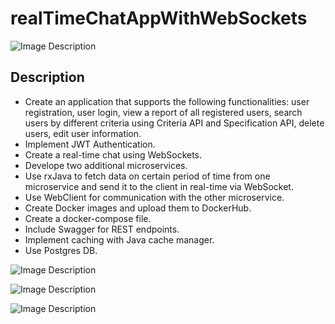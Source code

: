 # realTimeChatAppWithWebSockets

![Image Description](https://github.com/98AnnaM/realTimeChatAppWithWebSockets/assets/147516467/1d13daff-b398-43a2-a218-6dffb9212e96)

## Description

- Create an application that supports the following functionalities: user registration, user login, view a report of all registered users, search users by different criteria using Criteria API and Specification API, delete users, edit user information.
- Implement JWT Authentication.
- Create a real-time chat using WebSockets. 
- Develope two additional microservices. 
- Use rxJava to fetch data on certain period of time from one microservice and send it to the client in real-time via WebSocket. 
- Use WebClient for communication with the other microservice. 
- Create Docker images and upload them to DockerHub.
- Create a docker-compose file. 
- Include Swagger for REST endpoints.
- Implement caching with Java cache manager.
- Use Postgres DB.

![Image Description](https://github.com/98AnnaM/realTimeChatAppWithWebSockets/assets/147516467/489feb8c-e991-4e49-bd57-b457b84115d4)

![Image Description](https://github.com/98AnnaM/realTimeChatAppWithWebSockets/assets/147516467/c27e783b-d29d-43bb-b92d-506eebd8ab43)

![Image Description](https://github.com/98AnnaM/realTimeChatAppWithWebSockets/assets/147516467/d550d22c-287e-451c-b4b1-28d834ef7015)



